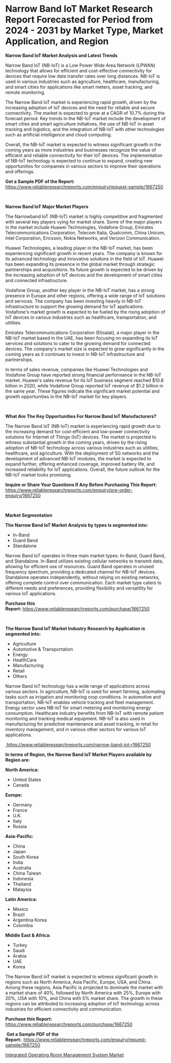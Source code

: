 <p><h1>Narrow Band IoT Market Research Report Forecasted for Period from 2024 -  2031 by Market Type, Market Application, and Region</h1></p><p><strong>Narrow Band IoT Market Analysis and Latest Trends</strong></p>
<p><p>Narrow Band IoT (NB-IoT) is a Low Power Wide Area Network (LPWAN) technology that allows for efficient and cost-effective connectivity for devices that require low data transfer rates over long distances. NB-IoT is used in various industries such as agriculture, healthcare, manufacturing, and smart cities for applications like smart meters, asset tracking, and remote monitoring.</p><p>The Narrow Band IoT market is experiencing rapid growth, driven by the increasing adoption of IoT devices and the need for reliable and secure connectivity. The market is expected to grow at a CAGR of 10.7% during the forecast period. Key trends in the NB-IoT market include the development of smart cities and smart agriculture initiatives, the use of NB-IoT in asset tracking and logistics, and the integration of NB-IoT with other technologies such as artificial intelligence and cloud computing.</p><p>Overall, the NB-IoT market is expected to witness significant growth in the coming years as more industries and businesses recognize the value of efficient and reliable connectivity for their IoT devices. The implementation of NB-IoT technology is expected to continue to expand, creating new opportunities for companies in various sectors to improve their operations and offerings.</p></p>
<p><strong>Get a Sample PDF of the Report:&nbsp;</strong> <a href="https://www.reliableresearchreports.com/enquiry/request-sample/1667250">https://www.reliableresearchreports.com/enquiry/request-sample/1667250</a></p>
<p>&nbsp;</p>
<p><strong>Narrow Band IoT Major Market Players</strong></p>
<p><p>The Narrowband IoT (NB-IoT) market is highly competitive and fragmented with several key players vying for market share. Some of the major players in the market include Huawei Technologies, Vodafone Group, Emirates Telecommunications Corporation, Telecom Italia, Qualcomm, China Unicom, Intel Corporation, Ericsson, Nokia Networks, and Verizon Communication.</p><p>Huawei Technologies, a leading player in the NB-IoT market, has been experiencing significant growth in recent years. The company is known for its advanced technology and innovative solutions in the field of IoT. Huawei has been expanding its presence in the global market through strategic partnerships and acquisitions. Its future growth is expected to be driven by the increasing adoption of IoT devices and the development of smart cities and connected infrastructure.</p><p>Vodafone Group, another key player in the NB-IoT market, has a strong presence in Europe and other regions, offering a wide range of IoT solutions and services. The company has been investing heavily in NB-IoT infrastructure to support the growing demand for IoT applications. Vodafone's market growth is expected to be fueled by the rising adoption of IoT devices in various industries such as healthcare, transportation, and utilities.</p><p>Emirates Telecommunications Corporation (Etisalat), a major player in the NB-IoT market based in the UAE, has been focusing on expanding its IoT services and solutions to cater to the growing demand for connected devices. The company's market size is expected to grow significantly in the coming years as it continues to invest in NB-IoT infrastructure and partnerships.</p><p>In terms of sales revenue, companies like Huawei Technologies and Vodafone Group have reported strong financial performance in the NB-IoT market. Huawei's sales revenue for its IoT business segment reached $10.8 billion in 2020, while Vodafone Group reported IoT revenue of $1.2 billion in the same year. These figures indicate the significant market potential and growth opportunities in the NB-IoT market for key players.</p></p>
<p>&nbsp;</p>
<p><strong>What Are The Key Opportunities For Narrow Band IoT Manufacturers?</strong></p>
<p><p>The Narrow Band IoT (NB-IoT) market is experiencing rapid growth due to the increasing demand for cost-efficient and low-power connectivity solutions for Internet of Things (IoT) devices. The market is projected to witness substantial growth in the coming years, driven by the rising adoption of NB-IoT technology across various industries such as utilities, healthcare, and agriculture. With the deployment of 5G networks and the development of advanced NB-IoT modules, the market is expected to expand further, offering enhanced coverage, improved battery life, and increased reliability for IoT applications. Overall, the future outlook for the NB-IoT market looks promising.</p></p>
<p><strong>Inquire or Share Your Questions If Any Before Purchasing This Report:</strong> <a href="https://www.reliableresearchreports.com/enquiry/pre-order-enquiry/1667250">https://www.reliableresearchreports.com/enquiry/pre-order-enquiry/1667250</a></p>
<p>&nbsp;</p>
<p><strong>Market Segmentation</strong></p>
<p><strong>The Narrow Band IoT Market Analysis by types is segmented into:</strong></p>
<p><ul><li>In-Band</li><li>Guard Band</li><li>Standalone</li></ul></p>
<p><p>Narrow Band IoT operates in three main market types: In-Band, Guard Band, and Standalone. In-Band utilizes existing cellular networks to transmit data, allowing for efficient use of resources. Guard Band operates in unused frequency spectrum, providing a dedicated channel for NB-IoT devices. Standalone operates independently, without relying on existing networks, offering complete control over communication. Each market type caters to different needs and preferences, providing flexibility and versatility for various IoT applications.</p></p>
<p><strong>Purchase this Report:&nbsp;</strong><a href="https://www.reliableresearchreports.com/purchase/1667250">https://www.reliableresearchreports.com/purchase/1667250</a></p>
<p>&nbsp;</p>
<p><strong>The Narrow Band IoT Market Industry Research by Application is segmented into:</strong></p>
<p><ul><li>Agriculture</li><li>Automotive & Transportation</li><li>Energy</li><li>HealthCare</li><li>Manufacturing</li><li>Retail</li><li>Others</li></ul></p>
<p><p>Narrow Band IoT technology has a wide range of applications across various sectors. In agriculture, NB-IoT is used for smart farming, automating tasks such as irrigation and monitoring crop conditions. In automotive and transportation, NB-IoT enables vehicle tracking and fleet management. Energy sector uses NB-IoT for smart metering and monitoring energy consumption. Healthcare industry benefits from NB-IoT with remote patient monitoring and tracking medical equipment. NB-IoT is also used in manufacturing for predictive maintenance and asset tracking, in retail for inventory management, and in various other sectors for various IoT applications.</p></p>
<p><a href="https://www.reliableresearchreports.com/narrow-band-iot-r1667250">&nbsp;https://www.reliableresearchreports.com/narrow-band-iot-r1667250</a></p>
<p><strong>In terms of Region, the Narrow Band IoT Market Players available by Region are:</strong></p>
<p>
    <p> <strong> North America: </strong>
        <ul>
            <li>United States</li>
            <li>Canada</li>
        </ul>
        </p> 
    <p> <strong> Europe: </strong>
        <ul>
            <li>Germany</li>
            <li>France</li>
            <li>U.K.</li>
            <li>Italy</li>
            <li>Russia</li>
        </ul>
        </p> 
    <p> <strong> Asia-Pacific: </strong>
        <ul>
            <li>China</li>
            <li>Japan</li>
            <li>South Korea</li>
            <li>India</li>
            <li>Australia</li>
            <li>China Taiwan</li>
            <li>Indonesia</li>
            <li>Thailand</li>
            <li>Malaysia</li>
        </ul>
        </p> 
    <p> <strong> Latin America: </strong>
        <ul>
            <li>Mexico</li>
            <li>Brazil</li>
            <li>Argentina Korea</li>
            <li>Colombia</li>
        </ul>
        </p> 
    <p> <strong> Middle East & Africa: </strong>
        <ul>
            <li>Turkey</li>
            <li>Saudi</li>
            <li>Arabia</li>
            <li>UAE</li>
            <li>Korea</li>
        </ul>
    </p>
    </p>
<p><p>The Narrow Band IoT market is expected to witness significant growth in regions such as North America, Asia Pacific, Europe, USA, and China. Among these regions, Asia Pacific is projected to dominate the market with a market share of 40%, followed by North America with 25%, Europe with 20%, USA with 10%, and China with 5% market share. The growth in these regions can be attributed to increasing adoption of IoT technology across industries for efficient connectivity and communication.</p></p>
<p><strong>Purchase this Report: </strong><a href="https://www.reliableresearchreports.com/purchase/1667250">https://www.reliableresearchreports.com/purchase/1667250</a></p>
<p>&nbsp;<strong>Get a Sample PDF of the Report:&nbsp;&nbsp;</strong><a href="https://www.reliableresearchreports.com/enquiry/request-sample/1667250">https://www.reliableresearchreports.com/enquiry/request-sample/1667250</a></p>
<p><strong></strong></p>
<p><p><a href="https://github.com/elizabethdagraca/Market-Research-Report-List-4/blob/main/integrated-operating-room-management-system-market.md">Integrated Operating Room Management System Market</a></p></p>